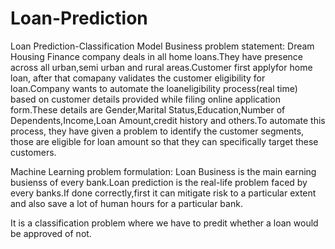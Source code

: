 # Loan-Prediction
Loan Prediction-Classification Model
Business problem statement:
Dream Housing Finance company deals in all home loans.They have presence across all urban,semi urban and rural areas.Customer first applyfor home loan, after that comapany validates the customer eligibility for loan.Company wants to automate the loaneligibility process(real time) based on customer details provided while filing online application form.These details are Gender,Marital Status,Education,Number of Dependents,Income,Loan Amount,credit history and others.To automate this process, they have given a problem to identify the customer segments, those are eligible for loan amount so that they can specifically target these customers.

Machine Learning problem formulation:
Loan Business is the main earning busienss of every bank.Loan prediction is the real-life problem faced by every banks.If done correctly,first it can mitigate risk to a particular extent and also save a lot of human hours for a particular bank.

It is a classification problem where we have to predit whether a loan would be approved of not.
